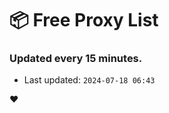 # :package: Free Proxy List
### Updated every 15 minutes.

- Last updated: `2024-07-18 06:43`

:heart:
